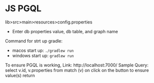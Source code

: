 # JS PGQL

lib>src>main>resources>config.properties
- Enter db properties value, db table, and graph name

Command for strt up gradle:
- macos start up: `./gradlew run`
- windows start up: `gradlew run`

To ensure PGQL is working,
Link: http://localhost:7000/
Sample Query: select v.id, v.properties from match (v) on <graphname>
click on the button to ensure value(s) return